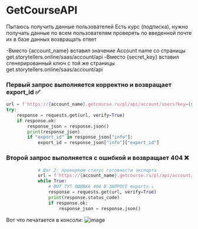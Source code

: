 # GetCourseAPI

Пытаюсь получить данные пользователей
Есть курс (подписка), 
нужно получать данные по всем пользователям
проверять по введенной почте их в базе данных
возвращать ответ

-Вместо {account_name} вставил значение Account name со страницы get.storytellers.online/saas/account/api
-Вместо {secret_key} вставил сгенерированный ключ с той же страницы get.storytellers.online/saas/account/api


### Первый запрос выполняется корректно и возвращает export_id ✅
```python
url = f'https://{account_name}.getcourse.ru/pl/api/account/users?key={secret_key}&created_at[from]=2022-01-01'
try:
    response = requests.get(url, verify=True)
    if response.ok:
        response_json = response.json() 
        print(response_json)
        if "export_id" in response_json["info"]:
            export_id = response_json["info"]["export_id"]
```

### Второй запрос выполняется с ошибкой и возвращает 404 ❌
```python
            # Шаг 2: проверяем статус готовности экспорта
            url = f'https://{account_name}.getcourse.ru/pl/api/account/exports/{export_id}/status?key={secret_key}'
            while True:
                # ВОТ ТУТ ОШИБКА 404 В ЗАПРОСЕ exports ↓
                response = requests.get(url, verify=True)
                print(response.status_code)
                if response.ok:
                    response_json = response.json()
```

Вот что печатается в консоли:
![image](https://user-images.githubusercontent.com/106590110/232912904-6b9997a8-fa50-4d08-a230-8eb40125f741.png)



